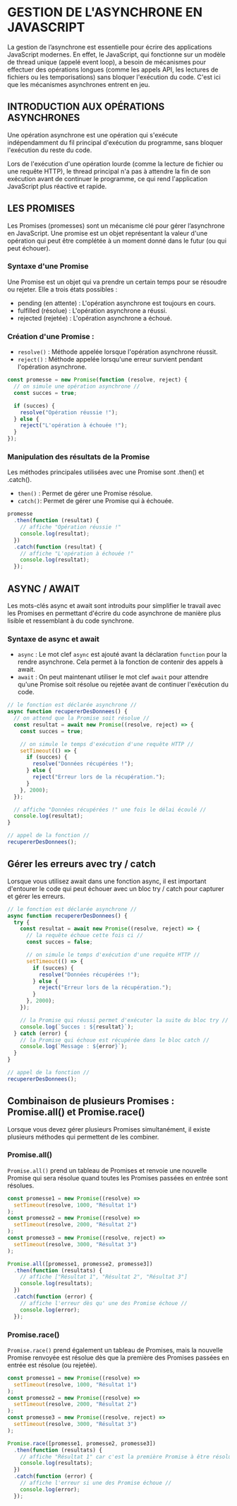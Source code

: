 # GESTION DE L'ASYNCHRONE EN JAVASCRIPT

La gestion de l’asynchrone est essentielle pour écrire des applications JavaScript modernes. En effet, le JavaScript, qui fonctionne sur un modèle de thread unique (appelé event loop), a besoin de mécanismes pour effectuer des opérations longues (comme les appels API, les lectures de fichiers ou les temporisations) sans bloquer l'exécution du code. C'est ici que les mécanismes asynchrones entrent en jeu.

## INTRODUCTION AUX OPÉRATIONS ASYNCHRONES

Une opération asynchrone est une opération qui s'exécute indépendamment du fil principal d'exécution du programme, sans bloquer l'exécution du reste du code.

Lors de l'exécution d'une opération lourde (comme la lecture de fichier ou une requête HTTP), le thread principal n'a pas à attendre la fin de son exécution avant de continuer le programme, ce qui rend l'application JavaScript plus réactive et rapide.

## LES PROMISES

Les Promises (promesses) sont un mécanisme clé pour gérer l’asynchrone en JavaScript. Une promise est un objet représentant la valeur d'une opération qui peut être complétée à un moment donné dans le futur (ou qui peut échouer).

### Syntaxe d'une Promise

Une Promise est un objet qui va prendre un certain temps pour se résoudre ou rejeter. Elle a trois états possibles :

- pending (en attente) : L'opération asynchrone est toujours en cours.
- fulfilled (résolue) : L'opération asynchrone a réussi.
- rejected (rejetée) : L'opération asynchrone a échoué.

### Création d'une Promise :

- <code>resolve()</code> : Méthode appelée lorsque l'opération asynchrone réussit.
- <code>reject()</code> : Méthode appelée lorsqu'une erreur survient pendant l'opération asynchrone.

```js
const promesse = new Promise(function (resolve, reject) {
  // on simule une opération asynchrone //
  const succes = true;

  if (succes) {
    resolve("Opération réussie !");
  } else {
    reject("L'opération à échouée !");
  }
});
```

### Manipulation des résultats de la Promise

Les méthodes principales utilisées avec une Promise sont .then() et .catch().

- <code>then()</code> : Permet de gérer une Promise résolue.
- <code>catch()</code>: Permet de gérer une Promise qui à échouée.

```js
promesse
  .then(function (resultat) {
    // affiche "Opération réussie !"
    console.log(resultat);
  })
  .catch(function (resultat) {
    // affiche "L'opération à échouée !"
    console.log(resultat);
  });
```

## ASYNC / AWAIT

Les mots-clés async et await sont introduits pour simplifier le travail avec les Promises en permettant d'écrire du code asynchrone de manière plus lisible et ressemblant à du code synchrone.

### Syntaxe de async et await

- <code>async</code> : Le mot clef <code>async</code> est ajouté avant la déclaration <code>function</code> pour la rendre asynchrone. Cela permet à la fonction de contenir des appels à await.
- <code>await</code> : On peut maintenant utiliser le mot clef <code>await</code> pour attendre qu'une Promise soit résolue ou rejetée avant de continuer l'exécution du code.

```js
// le fonction est déclarée asynchrone //
async function recupererDesDonnees() {
  // on attend que la Promise soit résolue //
  const resultat = await new Promise((resolve, reject) => {
    const succes = true;

    // on simule le temps d'exécution d'une requête HTTP //
    setTimeout(() => {
      if (succes) {
        resolve("Données récupérées !");
      } else {
        reject("Erreur lors de la récupération.");
      }
    }, 2000);
  });

  // affiche "Données récupérées !" une fois le délai écoulé //
  console.log(resultat);
}

// appel de la fonction //
recupererDesDonnees();
```

## Gérer les erreurs avec try / catch

Lorsque vous utilisez await dans une fonction async, il est important d'entourer le code qui peut échouer avec un bloc try / catch pour capturer et gérer les erreurs.

```js
// le fonction est déclarée asynchrone //
async function recupererDesDonnees() {
  try {
    const resultat = await new Promise((resolve, reject) => {
      // la requête échoue cette fois ci //
      const succes = false;

      // on simule le temps d'exécution d'une requête HTTP //
      setTimeout(() => {
        if (succes) {
          resolve("Données récupérées !");
        } else {
          reject("Erreur lors de la récupération.");
        }
      }, 2000);
    });

    // la Promise qui réussi permet d'exécuter la suite du bloc try //
    console.log(`Succes : ${resultat}`);
  } catch (error) {
    // la Promise qui échoue est récupérée dans le bloc catch //
    console.log(`Message : ${error}`);
  }
}

// appel de la fonction //
recupererDesDonnees();
```

## Combinaison de plusieurs Promises : Promise.all() et Promise.race()

Lorsque vous devez gérer plusieurs Promises simultanément, il existe plusieurs méthodes qui permettent de les combiner.

### Promise.all()

<code>Promise.all()</code> prend un tableau de Promises et renvoie une nouvelle Promise qui sera résolue quand toutes les Promises passées en entrée sont résolues.

```js
const promesse1 = new Promise((resolve) =>
  setTimeout(resolve, 1000, "Résultat 1")
);
const promesse2 = new Promise((resolve) =>
  setTimeout(resolve, 2000, "Résultat 2")
);
const promesse3 = new Promise((resolve, reject) =>
  setTimeout(resolve, 3000, "Résultat 3")
);

Promise.all([promesse1, promesse2, promesse3])
  .then(function (resultats) {
    // affiche ["Résultat 1", "Résultat 2", "Résultat 3"]
    console.log(resultats);
  })
  .catch(function (error) {
    // affiche l'erreur dès qu' une des Promise échoue //
    console.log(error);
  });
```

### Promise.race()

<code>Promise.race()</code> prend également un tableau de Promises, mais la nouvelle Promise renvoyée est résolue dès que la première des Promises passées en entrée est résolue (ou rejetée).

```js
const promesse1 = new Promise((resolve) =>
  setTimeout(resolve, 1000, "Résultat 1")
);
const promesse2 = new Promise((resolve) =>
  setTimeout(resolve, 2000, "Résultat 2")
);
const promesse3 = new Promise((resolve, reject) =>
  setTimeout(resolve, 3000, "Résultat 3")
);

Promise.race([promesse1, promesse2, promesse3])
  .then(function (resultats) {
    // affiche "Résultat 1" car c'est la première Promise à être résolue //
    console.log(resultats);
  })
  .catch(function (error) {
    // affiche l'erreur si une des Promise échoue //
    console.log(error);
  });
```
